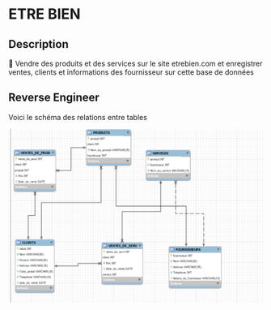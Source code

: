 # ETRE BIEN

## Description

:pushpin: Vendre des produits et des services sur le site etrebien.com et enregistrer ventes, clients et informations des fournisseur sur cette base de données

## Reverse Engineer

Voici le schéma des relations entre tables


![image](images/MySQLetrebien.PNG) 

